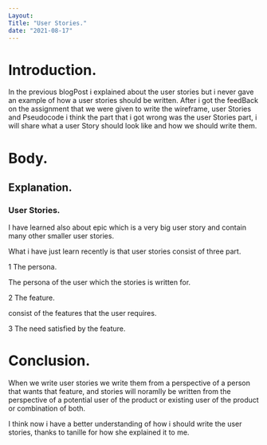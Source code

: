```yaml
---
Layout: 
Title: "User Stories."
date: "2021-08-17"
---
```


# Introduction.

In the previous blogPost i explained about the user stories but i never gave an example of how a user stories should be written. After i got the feedBack on the assignment that we were given to write the wireframe, user Stories and Pseudocode i think the part that i got wrong was the user Stories part, i will share what a user Story should look like and how we should write them.

# Body.

## Explanation.

### User Stories. 

I have learned also about epic which is a very big user story and contain many other smaller user stories. 

What i have just learn recently is that user stories consist of three part.


1 The persona.

The persona of the user which the stories is written for.

2 The feature.

consist of the features that the user requires.

3 The need satisfied by the feature.

# Conclusion.

When we write user stories we write them from a perspective of a person that wants that feature, and stories will noramlly be written from the perspective of a potential user of the product or existing user of the product or combination of both.

I think now i have a better understanding of how i should write the user stories, thanks to tanille for how she explained it to me.    